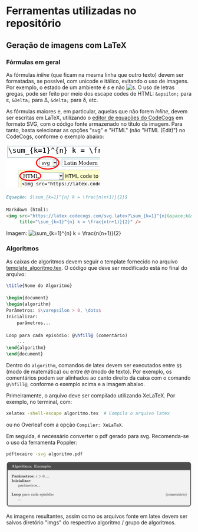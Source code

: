# Ferramentas utilizadas no repositório

## Geração de imagens com LaTeX

### Fórmulas em geral

As fórmulas _inline_ (que ficam na mesma linha que outro texto) devem ser
formatadas, se possível, com unicode e itálico, evitando o uso de imagens.
Por exemplo, o estado de um ambiente é _s_ e não <img src="https://latex.codecogs.com/svg.latex?s" title="s" />.
O uso de letras gregas, pode ser feito por meio dos escape codes
de HTML: `&epsilon;` para &epsilon;, `&Delta;` para &Delta;, `&delta;` para &delta;, etc.

As fórmulas maiores e, em particular, aquelas que não forem _inline_,
devem ser escritas em LaTeX, utilizando o [editor de equações do CodeCogs](https://www.codecogs.com/latex/eqneditor.php)
em formato SVG, com o código fonte armazenado no título da imagem. Para tanto, basta selecionar as opções "svg" e "HTML"
(não "HTML (Edit)") no CodeCogs, conforme o exemplo abaixo:

![editor do CodeCogs](imgs/codecogs.png)

```markdown
Equação: $\sum_{k=1}^{n} k = \frac{n(n+1)}{2}$

Markdown (html):
<img src="https://latex.codecogs.com/svg.latex?\sum_{k=1}^{n}&space;k&space;=&space;\frac{n(n&plus;1)}{2}"
     title="\sum_{k=1}^{n} k = \frac{n(n+1)}{2}" />
```

Imagem:
<img src="https://latex.codecogs.com/svg.latex?\sum_{k=1}^{n}&space;k&space;=&space;\frac{n(n&plus;1)}{2}" title="\sum_{k=1}^{n} k = \frac{n(n+1)}{2}" />

### Algoritmos

As caixas de algoritmos devem seguir o template fornecido no arquivo [template_algoritmo.tex](imgs/template_algoritmo.tex).
O código que deve ser modificado está no final do arquivo:

```latex
\title{Nome do Algoritmo}

\begin{document}
\begin{algorithm}
Parâmetros: $\varepsilon > 0, \dots$
Inicializar:
    parâmetros...

Loop para cada episódio: @\hfill@ (comentário)
    ...
\end{algorithm}
\end{document}
```

Dentro do `algorithm`, comandos de latex devem ser executados entre `$$` (modo de matemática) ou
entre `@@` (modo de texto). Por exemplo, os comentários podem ser alinhados ao canto direito da caixa
com o comando `@\hfill@`, conforme o exemplo acima e a imagem abaixo.

Primeiramente, o arquivo deve ser compilado utilizando XeLaTeX. Por exemplo, no terminal, com:

```bash
xelatex -shell-escape algoritmo.tex  # Compila o arquivo latex
```

ou no Overleaf com a opção `Compiler: XeLaTeX`.

Em seguida, é necessário converter o pdf gerado para svg. Recomenda-se o uso da ferramenta Poppler:

```bash
pdftocairo -svg algoritmo.pdf
```

![Template de Algoritmo](imgs/template_algoritmo.svg)

As imagens resultantes, assim como os arquivos fonte em latex devem ser salvos diretório "imgs" do
respectivo algoritmo / grupo de algoritmos.
